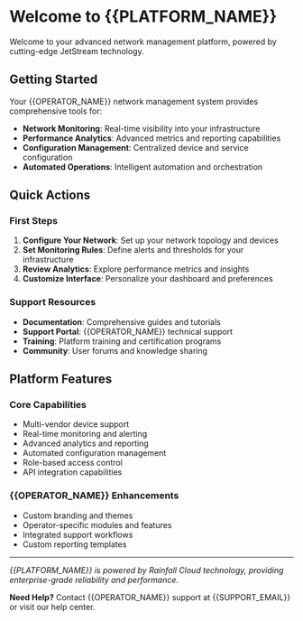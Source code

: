 # Welcome to {{PLATFORM_NAME}}

Welcome to your advanced network management platform, powered by cutting-edge JetStream technology.

## Getting Started

Your {{OPERATOR_NAME}} network management system provides comprehensive tools for:

- **Network Monitoring**: Real-time visibility into your infrastructure
- **Performance Analytics**: Advanced metrics and reporting capabilities  
- **Configuration Management**: Centralized device and service configuration
- **Automated Operations**: Intelligent automation and orchestration

## Quick Actions

### First Steps
1. **Configure Your Network**: Set up your network topology and devices
2. **Set Monitoring Rules**: Define alerts and thresholds for your infrastructure
3. **Review Analytics**: Explore performance metrics and insights
4. **Customize Interface**: Personalize your dashboard and preferences

### Support Resources
- **Documentation**: Comprehensive guides and tutorials
- **Support Portal**: {{OPERATOR_NAME}} technical support
- **Training**: Platform training and certification programs
- **Community**: User forums and knowledge sharing

## Platform Features

### Core Capabilities
- Multi-vendor device support
- Real-time monitoring and alerting
- Advanced analytics and reporting  
- Automated configuration management
- Role-based access control
- API integration capabilities

### {{OPERATOR_NAME}} Enhancements
- Custom branding and themes
- Operator-specific modules and features
- Integrated support workflows
- Custom reporting templates

---

*{{PLATFORM_NAME}} is powered by Rainfall Cloud technology, providing enterprise-grade reliability and performance.*

**Need Help?** Contact {{OPERATOR_NAME}} support at {{SUPPORT_EMAIL}} or visit our help center.
